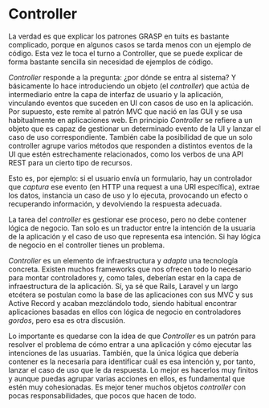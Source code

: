 # Controller

La verdad es que explicar los patrones GRASP en tuits es bastante complicado, porque en algunos casos se tarda menos con un ejemplo de código. Esta vez le toca el turno a Controller, que se puede explicar de forma bastante sencilla sin necesidad de ejemplos de código.

_Controller_ responde a la pregunta: ¿por dónde se entra al sistema? Y básicamente lo hace introduciendo un objeto (el _controller_) que actúa de intermediario entre la capa de interfaz de usuario y la aplicación, vinculando eventos que suceden en UI con casos de uso en la aplicación. Por supuesto, este remite al patrón MVC que nació en las GUI y se usa habitualmente en aplicaciones web. En principio _Controller_ se refiere a un objeto que es capaz de gestionar un determinado evento de la UI y lanzar el caso de uso correspondiente. También cabe la posibilidad de que un solo controller agrupe varios métodos que responden a distintos eventos de la UI que estén estrechamente relacionados, como los verbos de una API REST para un cierto tipo de recursos.

Esto es, por ejemplo: si el usuario envía un formulario, hay un controlador que _captura_ ese evento (en HTTP una request a una URI específica), extrae los datos, instancia un caso de uso y lo ejecuta, provocando un efecto o recuperando información, y devolviendo la respuesta adecuada.

La tarea del _controller_ es gestionar ese proceso, pero no debe contener lógica de negocio. Tan solo es un traductor entre la intención de la usuaria de la aplicación y el caso de uso que representa esa intención. Si hay lógica de negocio en el controller tienes un problema.

_Controller_ es un elemento de infraestructura y _adapta_ una tecnología concreta. Existen muchos frameworks que nos ofrecen todo lo necesario para montar controladores y, como tales, deberían estar en la capa de infraestructura de la aplicación. Sí, ya sé que Rails, Laravel y un largo etcétera se postulan como la base de las aplicaciones con sus MVC y sus Active Record y acaban mezclándolo todo, siendo habitual encontrar aplicaciones basadas en ellos con lógica de negocio en controladores _gordos_, pero esa es otra discusión.

Lo importante es quedarse con la idea de que _Controller_ es un patrón para resolver el problema de cómo entrar a una aplicación y cómo ejecutar las intenciones de las usuarias. También, que la única lógica que debería contener es la necesaria para identificar cuál es esa intención y, por tanto, lanzar el caso de uso que le da respuesta. Lo mejor es hacerlos muy finitos y aunque puedas agrupar varias acciones en ellos, es fundamental que estén muy cohesionadas. Es mejor tener muchos objetos _controller_ con pocas responsabilidades, que pocos que hacen de todo.
